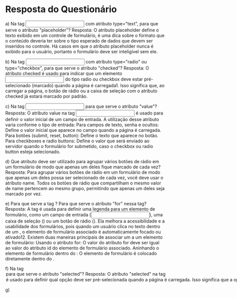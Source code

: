 # Resposta do Questionário
a) Na tag <input> com atributo type="text", para que serve o atributo "placeholder"?
Resposta: O atributo placeholder define o texto exibido em um controle de formulário, é uma dica sobre o formato que o conteúdo deveria ter sobre o tipo esperado de dados que devem ser inseridos no controle. Há casos em que o atributo placeholder nunca é exibido para o usuário, portanto o formulário deve ser inteligível sem ele.

b) Na tag <input> com atributo type="radio" ou type="checkbox", para que serve o atributo "checked"? 
Resposta: O atributo checked é usado para indicar que um elemento <input> do tipo radio ou checkbox deve estar pré-selecionado (marcado) quando a página é carregada1. Isso significa que, ao carregar a página, o botão de rádio ou a caixa de seleção com o atributo checked já estará marcado por padrão.

c) Na tag <input> para que serve o atributo "value"?
Resposta: O atributo value na tag <input> é usado para definir o valor inicial de um campo de entrada. A utilização desse atributo varia conforme o tipo de entrada:
Para campos de texto, senha e ocultos: Define o valor inicial que aparece no campo quando a página é carregada.
Para botões (submit, reset, button): Define o texto que aparece no botão.
Para checkboxes e radio buttons: Define o valor que será enviado ao servidor quando o formulário for submetido, caso o checkbox ou radio button esteja selecionado.

d) Que atributo deve ser utilizado para agrupar vários botões de rádio em um formulário de modo que apenas um deles fique marcado de cada vez?
Resposta: Para agrupar vários botões de rádio em um formulário de modo que apenas um deles possa ser selecionado de cada vez, você deve usar o atributo name. Todos os botões de rádio que compartilham o mesmo valor de name pertencem ao mesmo grupo, permitindo que apenas um deles seja marcado por vez.

e) Para que serve a tag <label>? Para que serve o atributo "for" nessa tag?
Resposta: A tag <label> é usada para definir uma legenda para um elemento de formulário, como um campo de entrada (<input>), uma caixa de seleção (<checkbox>) ou um botão de rádio (<radio>). Ela melhora a acessibilidade e a usabilidade dos formulários, pois quando um usuário clica no texto dentro de um <label>, o elemento de formulário associado é automaticamente focado ou ativado12.
Existem duas maneiras principais de associar um <label> a um elemento de formulário:
Usando o atributo for: O valor do atributo for deve ser igual ao valor do atributo id do elemento de formulário associado.
Aninhando o elemento de formulário dentro do <label>: O elemento de formulário é colocado diretamente dentro do <label>.

f) Na tag <option> para que serve o atributo "selected"?
Resposta: O atributo "selected" na tag <option> é usado para definir qual opção deve ser pré-selecionada quando a página é carregada. Isso significa que a opção com o atributo "selected" será exibida como a escolha padrão no menu suspenso ou lista de seleção.

g) 


